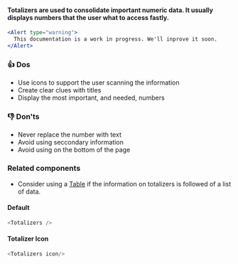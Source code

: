 #### Totalizers are used to consolidate important numeric data. It usually displays numbers that the user what to access fastly.

```jsx noeditor
<Alert type="warning">
  This documentation is a work in progress. We'll inprove it soon.
</Alert>
```
### 👍 Dos

- Use icons to support the user scanning the information
- Create clear clues with titles
- Display the most important, and needed, numbers

### 👎 Don'ts

- Never replace the number with text
- Avoid using seccondary information
- Avoid using on the bottom of the page

### Related components

- Consider using a <a href="#/Components/Display/Table">Table</a> if the information on totalizers is followed of a list of data.

#### Default

```js
<Totalizers />
```

#### Totalizer Icon

```js
<Totalizers icon/>
```